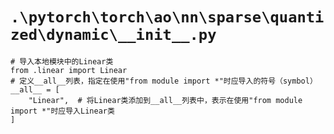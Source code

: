 # `.\pytorch\torch\ao\nn\sparse\quantized\dynamic\__init__.py`

```
# 导入本地模块中的Linear类
from .linear import Linear
# 定义__all__列表，指定在使用"from module import *"时应导入的符号（symbol）
__all__ = [
    "Linear",  # 将Linear类添加到__all__列表中，表示在使用"from module import *"时应导入Linear类
]
```